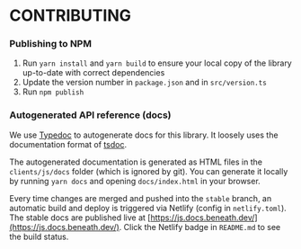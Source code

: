 # CONTRIBUTING

### Publishing to NPM

1. Run `yarn install` and `yarn build` to ensure your local copy of the library up-to-date with correct dependencies
2. Update the version number in `package.json` and in `src/version.ts`
3. Run `npm publish`

### Autogenerated API reference (docs)

We use [Typedoc](https://typedoc.org/) to autogenerate docs for this library. It loosely uses the documentation format of [tsdoc](https://github.com/microsoft/tsdoc).

The autogenerated documentation is generated as HTML files in the `clients/js/docs` folder (which is ignored by git). You can generate it locally by running `yarn docs` and opening `docs/index.html` in your browser.

Every time changes are merged and pushed into the `stable` branch, an automatic build and deploy is triggered via Netlify (config in `netlify.toml`). The stable docs are published live at [https://js.docs.beneath.dev/](https://js.docs.beneath.dev/). Click the Netlify badge in `README.md` to see the build status. 

